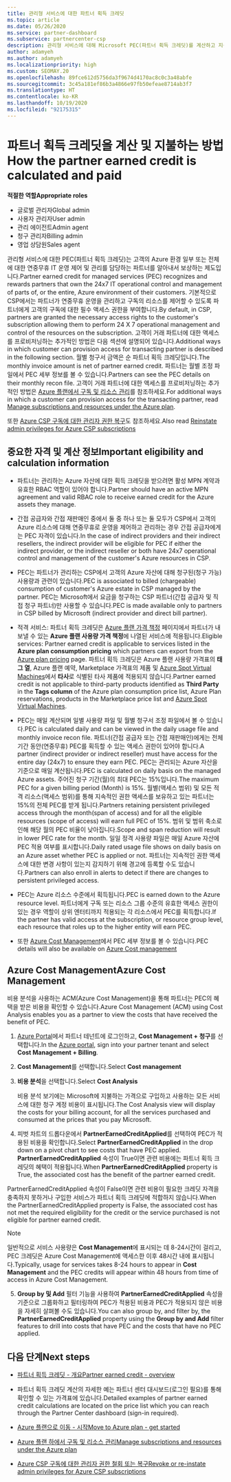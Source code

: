 ```yaml
---
title: 관리형 서비스에 대한 파트너 획득 크레딧
ms.topic: article
ms.date: 05/26/2020
ms.service: partner-dashboard
ms.subservice: partnercenter-csp
description: 관리형 서비스에 대해 Microsoft PEC(파트너 획득 크레딧)를 계산하고 지불하는 방법과 자격을 갖추는 방법에 대해 알아봅니다.
author: adamyeh
ms.author: adamyeh
ms.localizationpriority: high
ms.custom: SEOMAY.20
ms.openlocfilehash: 89fce612d5756da3f9674d4170ac8c0c3a48abfe
ms.sourcegitcommit: 3c45a181ef86b3a4866e97fb50efeae8714ab3f7
ms.translationtype: HT
ms.contentlocale: ko-KR
ms.lasthandoff: 10/19/2020
ms.locfileid: "92175315"
---
```

# <a name="how-the-partner-earned-credit-is-calculated-and-paid"></a><span data-ttu-id="bcc1e-103">파트너 획득 크레딧을 계산 및 지불하는 방법</span><span class="sxs-lookup"><span data-stu-id="bcc1e-103">How the partner earned credit is calculated and paid</span></span>

<span data-ttu-id="bcc1e-104">**적절한 역할**</span><span class="sxs-lookup"><span data-stu-id="bcc1e-104">**Appropriate roles**</span></span>

- <span data-ttu-id="bcc1e-105">글로벌 관리자</span><span class="sxs-lookup"><span data-stu-id="bcc1e-105">Global admin</span></span>
- <span data-ttu-id="bcc1e-106">사용자 관리자</span><span class="sxs-lookup"><span data-stu-id="bcc1e-106">User admin</span></span>
- <span data-ttu-id="bcc1e-107">관리 에이전트</span><span class="sxs-lookup"><span data-stu-id="bcc1e-107">Admin agent</span></span>
- <span data-ttu-id="bcc1e-108">청구 관리자</span><span class="sxs-lookup"><span data-stu-id="bcc1e-108">Billing admin</span></span>
- <span data-ttu-id="bcc1e-109">영업 상담원</span><span class="sxs-lookup"><span data-stu-id="bcc1e-109">Sales agent</span></span>

<span data-ttu-id="bcc1e-110">관리형 서비스에 대한 PEC(파트너 획득 크레딧)는 고객의 Azure 환경 일부 또는 전체에 대한 연중무휴 IT 운영 제어 및 관리를 담당하는 파트너를 알아내서 보상하는 제도입니다.</span><span class="sxs-lookup"><span data-stu-id="bcc1e-110">Partner earned credit for managed services (PEC) recognizes and rewards partners that own the 24x7 IT operational control and management of parts of, or the entire, Azure environment of their customers.</span></span> <span data-ttu-id="bcc1e-111">기본적으로 CSP에서는 파트너가 연중무휴 운영을 관리하고 구독의 리소스를 제어할 수 있도록 파트너에게 고객의 구독에 대한 필수 액세스 권한을 부여합니다.</span><span class="sxs-lookup"><span data-stu-id="bcc1e-111">By default, in CSP, partners are granted the necessary access rights to the customer's subscription allowing them to perform 24 X 7 operational management and control of the resources on the subscription.</span></span> <span data-ttu-id="bcc1e-112">고객이 거래 파트너에 대한 액세스를 프로비저닝하는 추가적인 방법은 다음 섹션에 설명되어 있습니다.</span><span class="sxs-lookup"><span data-stu-id="bcc1e-112">Additional ways in which customer can provision access for transacting partner is described in the following section.</span></span> <span data-ttu-id="bcc1e-113">월별 청구서 금액은 순 파트너 획득 크레딧입니다.</span><span class="sxs-lookup"><span data-stu-id="bcc1e-113">The monthly invoice amount is net of partner earned credit.</span></span> <span data-ttu-id="bcc1e-114">파트너는 월별 조정 파일에서 PEC 세부 정보를 볼 수 있습니다.</span><span class="sxs-lookup"><span data-stu-id="bcc1e-114">Partners can see the PEC details on their monthly recon file.</span></span> <span data-ttu-id="bcc1e-115">고객이 거래 파트너에 대한 액세스를 프로비저닝하는 추가적인 방법은 [Azure 플랜에서 구독 및 리소스 관리](azure-plan-manage.md)를 참조하세요.</span><span class="sxs-lookup"><span data-stu-id="bcc1e-115">For additional ways in which a customer can provision access for the transacting partner, read [Manage subscriptions and resources under the Azure plan](azure-plan-manage.md).</span></span>

<span data-ttu-id="bcc1e-116">또한 [Azure CSP 구독에 대한 관리자 권한 복구](revoke-reinstate-csp.md)도 참조하세요.</span><span class="sxs-lookup"><span data-stu-id="bcc1e-116">Also read [Reinstate admin privileges for Azure CSP subscriptions](revoke-reinstate-csp.md)</span></span>

## <a name="important-eligibility-and-calculation-information"></a><span data-ttu-id="bcc1e-117">중요한 자격 및 계산 정보</span><span class="sxs-lookup"><span data-stu-id="bcc1e-117">Important eligibility and calculation information</span></span>

- <span data-ttu-id="bcc1e-118">파트너는 관리하는 Azure 자산에 대한 획득 크레딧을 받으려면 활성 MPN 계약과 유효한 RBAC 역할이 있어야 합니다.</span><span class="sxs-lookup"><span data-stu-id="bcc1e-118">Partner should have an active MPN agreement and valid RBAC role to receive earned credit for the Azure assets they manage.</span></span> 

- <span data-ttu-id="bcc1e-119">간접 공급자와 간접 재판매인 중에서 둘 중 하나 또는 둘 모두가 CSP에서 고객의 Azure 리소스에 대해 연중무휴로 운영을 제어하고 관리하는 경우 간접 공급자에게는 PEC 자격이 있습니다.</span><span class="sxs-lookup"><span data-stu-id="bcc1e-119">In the case of indirect providers and their indirect resellers, the indirect provider will be eligible for PEC if either the indirect provider, or the indirect reseller or both have 24x7 operational control and management of the customer's Azure resources in CSP.</span></span>

- <span data-ttu-id="bcc1e-120">PEC는 파트너가 관리하는 CSP에서 고객의 Azure 자산에 대해 청구된(청구 가능) 사용량과 관련이 있습니다.</span><span class="sxs-lookup"><span data-stu-id="bcc1e-120">PEC is associated to billed (chargeable) consumption of customer's Azure estate in CSP managed by the partner.</span></span> <span data-ttu-id="bcc1e-121">PEC는 Microsoft에서 요금을 청구하는 CSP 파트너(간접 공급자 및 직접 청구 파트너)만 사용할 수 있습니다.</span><span class="sxs-lookup"><span data-stu-id="bcc1e-121">PEC is made available only to partners in CSP billed by Microsoft (indirect provider and direct bill partner).</span></span> 

- <span data-ttu-id="bcc1e-122">적격 서비스: 파트너 획득 크레딧은 [Azure 플랜 가격 책정](https://partner.microsoft.com/commerce/sales) 페이지에서 파트너가 내보낼 수 있는 **Azure 플랜 사용량 가격 책정**에 나열된 서비스에 적용됩니다.</span><span class="sxs-lookup"><span data-stu-id="bcc1e-122">Eligible services: Partner earned credit is applicable to services listed in the **Azure plan consumption pricing** which partners can export from the [Azure plan pricing](https://partner.microsoft.com/commerce/sales) page.</span></span> <span data-ttu-id="bcc1e-123">파트너 획득 크레딧은 Azure 플랜 사용량 가격표의 **태그 열**, Azure 플랜 예약, Marketplace 가격표의 제품 및 [Azure Spot Virtual Machines](https://partner.microsoft.com/resources/collection/azure-spot-in-csp#/)에서 **타사**로 식별된 타사 제품에 적용되지 않습니다.</span><span class="sxs-lookup"><span data-stu-id="bcc1e-123">Partner earned credit is not applicable to third-party products identified as **Third Party** in the **Tags column** of the Azure plan consumption price list, Azure Plan reservations, products in the Marketplace price list and [Azure Spot Virtual Machines](https://partner.microsoft.com/resources/collection/azure-spot-in-csp#/).</span></span>

- <span data-ttu-id="bcc1e-124">PEC는 매일 계산되며 일별 사용량 파일 및 월별 청구서 조정 파일에서 볼 수 있습니다.</span><span class="sxs-lookup"><span data-stu-id="bcc1e-124">PEC is calculated daily and can be viewed in the daily usage file and monthly invoice recon file.</span></span> <span data-ttu-id="bcc1e-125">파트너(간접 공급자 또는 간접 재판매인)에게는 전체 기간 동안(연중무휴) PEC를 획득할 수 있는 액세스 권한이 있어야 합니다.</span><span class="sxs-lookup"><span data-stu-id="bcc1e-125">A partner (indirect provider or indirect reseller) must have access for the entire day (24x7) to ensure they earn PEC.</span></span> <span data-ttu-id="bcc1e-126">PEC는 관리되는 Azure 자산을 기준으로 매일 계산됩니다.</span><span class="sxs-lookup"><span data-stu-id="bcc1e-126">PEC is calculated on daily basis on the managed Azure assets.</span></span> <span data-ttu-id="bcc1e-127">주어진 청구 기간(월)의 최대 PEC는 15%입니다.</span><span class="sxs-lookup"><span data-stu-id="bcc1e-127">The maximum PEC for a given billing period (Month) is 15%.</span></span> <span data-ttu-id="bcc1e-128">월별(액세스 범위) 및 모든 적격 리소스(액세스 범위)를 통해 지속적인 권한 액세스를 보유하고 있는 파트너는 15%의 전체 PEC를 받게 됩니다.</span><span class="sxs-lookup"><span data-stu-id="bcc1e-128">Partners retaining persistent privileged access through the month(span of access) and for all the eligible resources (scope of access) will earn full PEC of 15%.</span></span> <span data-ttu-id="bcc1e-129">범위 및 범위 축소로 인해 해당 월의 PEC 비율이 낮아집니다.</span><span class="sxs-lookup"><span data-stu-id="bcc1e-129">Scope and span reduction will result in lower PEC rate for the month.</span></span> <span data-ttu-id="bcc1e-130">일일 정격 사용량 파일은 매일 Azure 자산에 PEC 적용 여부를 표시합니다.</span><span class="sxs-lookup"><span data-stu-id="bcc1e-130">Daily rated usage file shows on daily basis on an Azure asset whether PEC is applied or not.</span></span> <span data-ttu-id="bcc1e-131">파트너는 지속적인 권한 액세스에 대한 변경 사항이 있는지 감지하기 위해 경고에 등록할 수도 있습니다.</span><span class="sxs-lookup"><span data-stu-id="bcc1e-131">Partners can also enroll in alerts to detect if there are changes to persistent privileged access.</span></span>

- <span data-ttu-id="bcc1e-132">PEC는 Azure 리소스 수준에서 획득됩니다.</span><span class="sxs-lookup"><span data-stu-id="bcc1e-132">PEC is earned down to the Azure resource level.</span></span> <span data-ttu-id="bcc1e-133">파트너에게 구독 또는 리소스 그룹 수준의 유효한 액세스 권한이 있는 경우 역할이 상위 엔터티까지 적용되는 각 리소스에서 PEC를 획득합니다.</span><span class="sxs-lookup"><span data-stu-id="bcc1e-133">If the partner has valid access at the subscription, or resource group level, each resource that roles up to the higher entity will earn PEC.</span></span>  

- <span data-ttu-id="bcc1e-134">또한 [Azure Cost Management](/azure/cost-management-billing/costs/get-started-partners)에서 PEC 세부 정보를 볼 수 있습니다.</span><span class="sxs-lookup"><span data-stu-id="bcc1e-134">PEC details will also be available on [Azure Cost management](/azure/cost-management-billing/costs/get-started-partners)</span></span>

## <a name="azure-cost-management"></a><span data-ttu-id="bcc1e-135">Azure Cost Management</span><span class="sxs-lookup"><span data-stu-id="bcc1e-135">Azure Cost Management</span></span>

<span data-ttu-id="bcc1e-136">비용 분석을 사용하는 ACM(Azure Cost Management)을 통해 파트너는 PEC의 혜택을 받은 비용을 확인할 수 있습니다.</span><span class="sxs-lookup"><span data-stu-id="bcc1e-136">Azure Cost Management (ACM) using Cost Analysis enables you as a partner to view the costs that have received the benefit of PEC.</span></span>  

1. <span data-ttu-id="bcc1e-137">[Azure Portal](https://portal.azure.com)에서 파트너 테넌트에 로그인하고, **Cost Management + 청구**를 선택합니다.</span><span class="sxs-lookup"><span data-stu-id="bcc1e-137">In the [Azure portal](https://portal.azure.com), sign into your partner tenant and select **Cost Management + Billing**.</span></span>

2. <span data-ttu-id="bcc1e-138">**Cost Management**를 선택합니다.</span><span class="sxs-lookup"><span data-stu-id="bcc1e-138">Select **Cost management**</span></span>

3. <span data-ttu-id="bcc1e-139">**비용 분석**을 선택합니다.</span><span class="sxs-lookup"><span data-stu-id="bcc1e-139">Select **Cost Analysis**</span></span>

   <span data-ttu-id="bcc1e-140">비용 분석 보기에는 Microsoft에 지불하는 가격으로 구입하고 사용하는 모든 서비스에 대한 청구 계정 비용이 표시됩니다.</span><span class="sxs-lookup"><span data-stu-id="bcc1e-140">The Cost Analysis view will display the costs for your billing account, for all the services purchased and consumed at the prices that you pay Microsoft.</span></span>

4. <span data-ttu-id="bcc1e-141">피벗 차트의 드롭다운에서 **PartnerEarnedCreditApplied**를 선택하여 PEC가 적용된 비용을 확인합니다.</span><span class="sxs-lookup"><span data-stu-id="bcc1e-141">Select **PartnerEarnedCreditApplied** in the drop down on a pivot chart to see costs that have PEC applied.</span></span> <span data-ttu-id="bcc1e-142">**PartnerEarnedCreditApplied** 속성이 True이면 관련 비용에는 파트너 획득 크레딧의 혜택이 적용됩니다.</span><span class="sxs-lookup"><span data-stu-id="bcc1e-142">When **PartnerEarnedCreditApplied** property is True, the associated cost has the benefit of the partner earned credit.</span></span> 

<span data-ttu-id="bcc1e-143">PartnerEarnedCreditApplied 속성이 False이면 관련 비용이 필요한 크레딧 자격을 충족하지 못하거나 구입한 서비스가 파트너 획득 크레딧에 적합하지 않습니다.</span><span class="sxs-lookup"><span data-stu-id="bcc1e-143">When the PartnerEarnedCreditApplied property is False, the associated cost has not met the required eligibility for the credit or the service purchased is not eligible for partner earned credit.</span></span>

>[!NOTE] 
><span data-ttu-id="bcc1e-144">일반적으로 서비스 사용량은 **Cost Management**에 표시되는 데 8-24시간이 걸리고, PEC 크레딧은 Azure Cost Management에 액세스한 이후 48시간 내에 표시됩니다.</span><span class="sxs-lookup"><span data-stu-id="bcc1e-144">Typically, usage for services takes 8-24 hours to appear in **Cost Management** and the PEC credits will appear within 48 hours from time of access in Azure Cost Management.</span></span>

5. <span data-ttu-id="bcc1e-145">**Group by 및 Add** 필터 기능을 사용하여 **PartnerEarnedCreditApplied** 속성을 기준으로 그룹화하고 필터링하여 PEC가 적용된 비용과 PEC가 적용되지 않은 비용을 자세히 살펴볼 수도 있습니다.</span><span class="sxs-lookup"><span data-stu-id="bcc1e-145">You can also group by, and filter by, the **PartnerEarnedCreditApplied** property using the **Group by and Add** filter features to drill into costs that have PEC and the costs that have no PEC applied.</span></span>

## <a name="next-steps"></a><span data-ttu-id="bcc1e-146">다음 단계</span><span class="sxs-lookup"><span data-stu-id="bcc1e-146">Next steps</span></span>

- [<span data-ttu-id="bcc1e-147">파트너 획득 크레딧 - 개요</span><span class="sxs-lookup"><span data-stu-id="bcc1e-147">Partner earned credit - overview</span></span>](partner-earned-credit.md)

- <span data-ttu-id="bcc1e-148">파트너 획득 크레딧 계산의 자세한 예는 파트너 센터 대시보드(로그인 필요)를 통해 확인할 수 있는 가격표에 있습니다.</span><span class="sxs-lookup"><span data-stu-id="bcc1e-148">Detailed examples of partner earned credit calculations are located on the price list which you can reach through the Partner Center dashboard (sign-in required).</span></span>

- [<span data-ttu-id="bcc1e-149">Azure 플랜으로 이동 - 시작</span><span class="sxs-lookup"><span data-stu-id="bcc1e-149">Move to Azure plan - get started</span></span>](azure-plan-get-started.md)

- [<span data-ttu-id="bcc1e-150">Azure 플랜 하에서 구독 및 리소스 관리</span><span class="sxs-lookup"><span data-stu-id="bcc1e-150">Manage subscriptions and resources under the Azure plan</span></span>](azure-plan-manage.md)

- [<span data-ttu-id="bcc1e-151">Azure CSP 구독에 대한 관리자 권한 철회 또는 복구</span><span class="sxs-lookup"><span data-stu-id="bcc1e-151">Revoke or re-instate admin privileges for Azure CSP subscriptions</span></span>](revoke-reinstate-csp.md)
